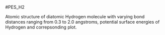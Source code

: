 #PES_H2

Atomic structure of diatomic Hydrogen molecule with varying bond distances ranging from 0.3 to 2.0 angstroms, potential surface energies of Hydrogen and correpsonding plot.
